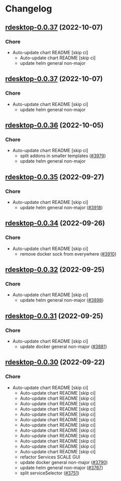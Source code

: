 # Changelog



## [rdesktop-0.0.37](https://github.com/truecharts/charts/compare/rdesktop-0.0.36...rdesktop-0.0.37) (2022-10-07)

### Chore

- Auto-update chart README [skip ci]
  - Auto-update chart README [skip ci]
  - update helm general non-major




## [rdesktop-0.0.37](https://github.com/truecharts/charts/compare/rdesktop-0.0.36...rdesktop-0.0.37) (2022-10-07)

### Chore

- Auto-update chart README [skip ci]
  - update helm general non-major




## [rdesktop-0.0.36](https://github.com/truecharts/charts/compare/rdesktop-0.0.35...rdesktop-0.0.36) (2022-10-05)

### Chore

- Auto-update chart README [skip ci]
  - split addons in smaller templates ([#3979](https://github.com/truecharts/charts/issues/3979))
  - update helm general non-major




## [rdesktop-0.0.35](https://github.com/truecharts/charts/compare/rdesktop-0.0.34...rdesktop-0.0.35) (2022-09-27)

### Chore

- Auto-update chart README [skip ci]
  - update helm general non-major ([#3918](https://github.com/truecharts/charts/issues/3918))




## [rdesktop-0.0.34](https://github.com/truecharts/charts/compare/rdesktop-0.0.32...rdesktop-0.0.34) (2022-09-26)

### Chore

- Auto-update chart README [skip ci]
  - remove docker sock from everywhere ([#3910](https://github.com/truecharts/charts/issues/3910))




## [rdesktop-0.0.32](https://github.com/truecharts/charts/compare/rdesktop-0.0.31...rdesktop-0.0.32) (2022-09-25)

### Chore

- Auto-update chart README [skip ci]
  - update helm general non-major ([#3898](https://github.com/truecharts/charts/issues/3898))




## [rdesktop-0.0.31](https://github.com/truecharts/charts/compare/rdesktop-0.0.30...rdesktop-0.0.31) (2022-09-25)

### Chore

- Auto-update chart README [skip ci]
  - update docker general non-major ([#3881](https://github.com/truecharts/charts/issues/3881))




## [rdesktop-0.0.30](https://github.com/truecharts/charts/compare/rdesktop-0.0.28...rdesktop-0.0.30) (2022-09-22)

### Chore

- Auto-update chart README [skip ci]
  - Auto-update chart README [skip ci]
  - Auto-update chart README [skip ci]
  - Auto-update chart README [skip ci]
  - Auto-update chart README [skip ci]
  - Auto-update chart README [skip ci]
  - Auto-update chart README [skip ci]
  - Auto-update chart README [skip ci]
  - Auto-update chart README [skip ci]
  - Auto-update chart README [skip ci]
  - Auto-update chart README [skip ci]
  - Auto-update chart README [skip ci]
  - Auto-update chart README [skip ci]
  - refactor Services SCALE GUI
  - update docker general non-major ([#3790](https://github.com/truecharts/charts/issues/3790))
  - update helm general non-major ([#3767](https://github.com/truecharts/charts/issues/3767))
  - split serviceSelector ([#3751](https://github.com/truecharts/charts/issues/3751))


